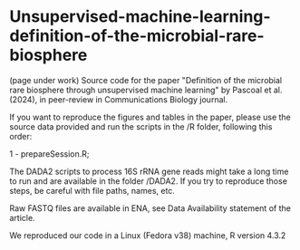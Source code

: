 # Unsupervised-machine-learning-definition-of-the-microbial-rare-biosphere
(page under work)
Source code for the paper "Definition of the microbial rare biosphere through unsupervised machine learning" by Pascoal et al. (2024), in peer-review in Communications Biology journal.

If you want to reproduce the figures and tables in the paper, please use the source data provided and run the scripts in the /R folder, following this order:

1 - prepareSession.R;


The DADA2 scripts to process 16S rRNA gene reads might take a long time to run and are available in the folder /DADA2. If you try to reproduce those steps, be careful with file paths, names, etc.

Raw FASTQ files are available in ENA, see Data Availability statement of the article.

We reproduced our code in a Linux (Fedora v38) machine, R version 4.3.2
